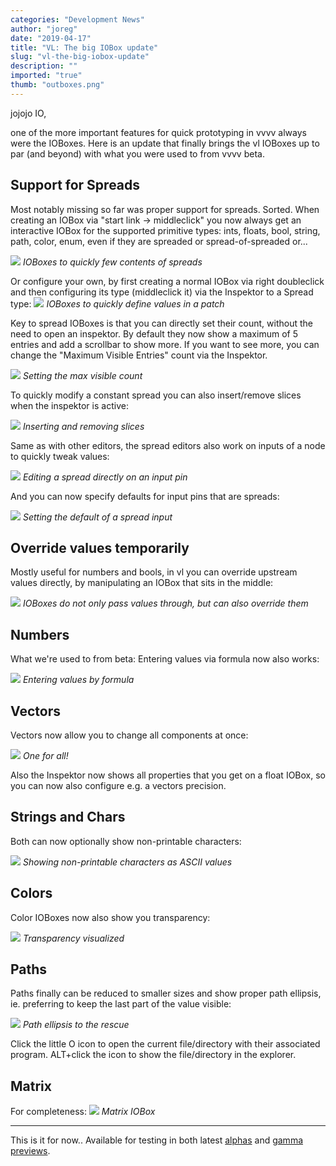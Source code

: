 ```yaml
---
categories: "Development News"
author: "joreg"
date: "2019-04-17"
title: "VL: The big IOBox update"
slug: "vl-the-big-iobox-update"
description: ""
imported: "true"
thumb: "outboxes.png"
---
```



jojojo IO,

one of the more important features for quick prototyping in vvvv always were the IOBoxes. Here is an update that finally brings the vl IOBoxes up to par (and beyond) with what you were used to from vvvv beta.

## Support for Spreads
Most notably missing so far was proper support for spreads. Sorted. When creating an IOBox via "start link -> middleclick" you now always get an interactive IOBox for the supported primitive types: ints, floats, bool, string, path, color, enum, even if they are spreaded or spread-of-spreaded or...

![](outboxes.png)
*IOBoxes to quickly few contents of spreads*

Or configure your own, by first creating a normal IOBox via right doubleclick and then configuring its type (middleclick it) via the Inspektor to a Spread type:
![](horizontal.gif)
*IOBoxes to quickly define values in a patch*

Key to spread IOBoxes is that you can directly set their count, without the need to open an inspektor. By default they now show a maximum of 5 entries and add a scrollbar to show more. If you want to see more, you can change the "Maximum Visible Entries" count via the Inspektor.

![](maxentries.gif)
*Setting the max visible count*

To quickly modify a constant spread you can also insert/remove slices when the inspektor is active:

![](addremove.gif)
*Inserting and removing slices*

Same as with other editors, the spread editors also work on inputs of a node to quickly tweak values:

![](pineditor.gif)
*Editing a spread directly on an input pin*

And you can now specify defaults for input pins that are spreads:

![](defaults.gif)
*Setting the default of a spread input*

## Override values temporarily
Mostly useful for numbers and bools, in vl you can override upstream values directly, by manipulating an IOBox that sits in the middle:

![](override.gif)
*IOBoxes do not only pass values through, but can also override them*

## Numbers
What we're used to from beta: Entering values via formula now also works:

![](formula.gif)
*Entering values by formula*

## Vectors
Vectors now allow you to change all components at once:

![](allatonce.gif)
*One for all!*

Also the Inspektor now shows all properties that you get on a float IOBox, so you can now also configure e.g. a vectors precision.

## Strings and Chars
Both can now optionally show non-printable characters:

![](chars.gif)
*Showing non-printable characters as ASCII values*

## Colors
Color IOBoxes now also show you transparency:

![](colors.gif)
*Transparency visualized*

## Paths
Paths finally can be reduced to smaller sizes and show proper path ellipsis, ie. preferring to keep the last part of the value visible:

![](paths.gif)
*Path ellipsis to the rescue*

Click the little O icon to open the current file/directory with their associated program. ALT+click the icon to show the file/directory in the explorer. 

## Matrix
For completeness:
![](matrixbox.png)
*Matrix IOBox*

---

This is it for now.. Available for testing in both latest [alphas](https://vvvv.org/downloads/previews) and [gamma previews](/blog/2019/vvvv-gamma-2019.1-preview). 